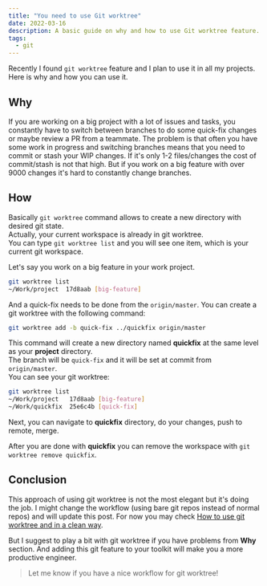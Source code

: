 ```yaml
---
title: "You need to use Git worktree"
date: 2022-03-16
description: A basic guide on why and how to use Git worktree feature.
tags:
  - git
---
```


Recently I found `git worktree` feature and I plan to use it in all my projects.
Here is why and how you can use it.

## Why

If you are working on a big project with a lot of issues and tasks, you constantly have to switch between branches to do some quick-fix changes or maybe review a PR from a teammate.
The problem is that often you have some work in progress and switching branches means that you need to commit or stash your WIP changes.
If it's only 1-2 files/changes the cost of commit/stash is not that high. But if you work on a big feature with over 9000 changes it's hard to constantly change branches.

## How

Basically `git worktree` command allows to create a new directory with desired git state.  
Actually, your current workspace is already in git worktree.  
You can type `git worktree list` and you will see one item, which is your current git workspace.

Let's say you work on a big feature in your work project.

```bash
git worktree list
~/Work/project  17d8aab [big-feature]
```

And a quick-fix needs to be done from the `origin/master`.
You can create a git worktree with the following command:

```bash
git worktree add -b quick-fix ../quickfix origin/master
```

This command will create a new directory named **quickfix** at the same level as your **project** directory.  
The branch will be `quick-fix` and it will be set at commit from `origin/master`.  
You can see your git worktree:

```bash
git worktree list
~/Work/project   17d8aab [big-feature]
~/Work/quickfix  25e6c4b [quick-fix]
```

Next, you can navigate to **quickfix** directory, do your changes, push to remote, merge.

After you are done with **quickfix** you can remove the workspace with `git worktree remove quickfix`.

## Conclusion

This approach of using git worktree is not the most elegant but it's doing the job.
I might change the workflow (using bare git repos instead of normal repos) and will update this post.
For now you may check [How to use git worktree and in a clean way](https://morgan.cugerone.com/blog/how-to-use-git-worktree-and-in-a-clean-way/).

But I suggest to play a bit with git worktree if you have problems from **Why** section. And adding this git feature to your toolkit will make you a more productive engineer.

> Let me know if you have a nice workflow for git worktree!
